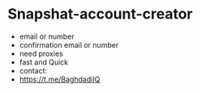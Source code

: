 # Snapshat-account-creator
- email or number
- confirmation email or number
- need proxies
- fast and Quick
- contact:
- https://t.me/BaghdadiIQ
